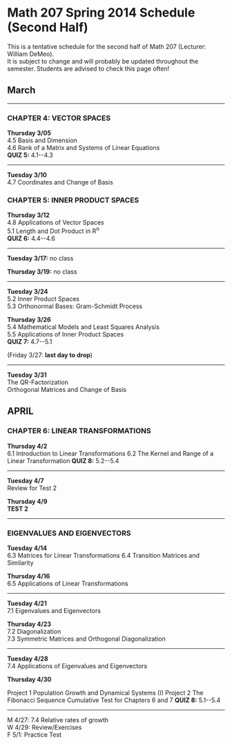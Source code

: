 # Math 207 Spring 2014 Schedule (Second Half)

This is a tentative schedule for the second half of Math 207
(Lecturer: William DeMeo).  
It is subject to change and will probably be updated throughout the semester. 
Students are advised to check this page often!


## March


---------------------------------------------------------  

### CHAPTER 4: VECTOR SPACES

**Thursday 3/05**  
4.5 Basis and Dimension  
4.6 Rank of a Matrix and Systems of Linear Equations  
**QUIZ 5:** 4.1--4.3
 
---------------------------------------------------------  

**Tuesday 3/10**  
4.7 Coordinates and Change of Basis  

### CHAPTER 5: INNER PRODUCT SPACES

**Thursday 3/12**  
4.8 Applications of Vector Spaces  
5.1 Length and Dot Product in R<sup>n</sup>  
**QUIZ 6:** 4.4--4.6  

---------------------------------------------------------  

**Tuesday 3/17:** no class  

**Thursday 3/19:** no class  

---------------------------------------------------------  

**Tuesday 3/24**  
5.2 Inner Product Spaces  
5.3 Orthonormal Bases: Gram-Schmidt Process  

**Thursday 3/26**  
5.4 Mathematical Models and Least Squares Analysis  
5.5 Applications of Inner Product Spaces  
**QUIZ 7:** 4.7--5.1

(Friday 3/27: **last day to drop**)  

---------------------------------------------------------  

**Tuesday 3/31**  
The QR-Factorization  
Orthogonal Matrices and Change of Basis  

## APRIL

### CHAPTER 6: LINEAR TRANSFORMATIONS

**Thursday 4/2**  
6.1 Introduction to Linear Transformations
6.2 The Kernel and Range of a Linear Transformation
**QUIZ 8:** 5.2--5.4

---------------------------------------------------------  

**Tuesday 4/7**  
Review for Test 2

**Thursday 4/9**  
**TEST 2**

--------------------------------------------------------  

### EIGENVALUES AND EIGENVECTORS

**Tuesday 4/14**  
6.3 Matrices for Linear Transformations
6.4 Transition Matrices and Similarity

**Thursday 4/16**  
6.5 Applications of Linear Transformations  

---------------------------------------------------------  
**Tuesday 4/21**  
7.1 Eigenvalues and Eigenvectors  

**Thursday 4/23**  
7.2 Diagonalization  
7.3 Symmetric Matrices and Orthogonal Diagonalization  

---------------------------------------------------------  
**Tuesday 4/28**  
7.4 Applications of Eigenvalues and Eigenvectors

**Thursday 4/30**  



Project 1 Population Growth and Dynamical Systems (I)
Project 2 The Fibonacci Sequence
Cumulative Test for Chapters 6 and 7
 **QUIZ 8:** 5.1--5.4

---------------------------------------------------------  
M 4/27: 7.4 Relative rates of growth  
W 4/29: Review/Exercises  
F 5/1: Practice Test  
<!-- **MLP HW 22: 7.1, 7.2**   -->
                                                                  
